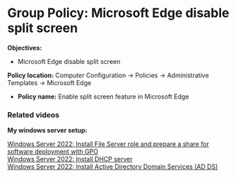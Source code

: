 # Group Policy: Microsoft Edge disable split screen

<b>Objectives:</b>

* Microsoft Edge disable split screen

<b>Policy location:</b> Computer Configuration -> Policies -> Administrative Templates -> Microsoft Edge

* <b>Policy name:</b> Enable split screen feature in Microsoft Edge

### Related videos

<b>My windows server setup:</b> <br />

[Windows Server 2022: Install File Server role and prepare a share for software deployment with GPO](https://youtu.be/jEWSdC2qwyA) <br />
[Windows Server 2022: Install DHCP server](https://youtu.be/8n0MD9stQis) <br />
[Windows Server 2022: Install Active Directory Domain Services (AD DS)](https://youtu.be/1cYewbW3Tl0) <br />
